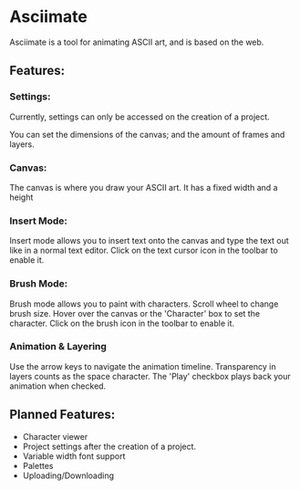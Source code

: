 # Asciimate
Asciimate is a tool for animating ASCII art, and is based on the web.

## Features:
### Settings:
Currently, settings can only be
accessed on the creation of a
project.

You can set the dimensions of the canvas; and the amount of frames and layers.
### Canvas:
The canvas is where you draw your ASCII art. It has a fixed width and a height
### Insert Mode: 
Insert mode allows you to insert text onto the canvas and type the text out like in a normal
text editor.
Click on the text cursor icon in the toolbar to enable it.
### Brush Mode:
Brush mode allows you to paint with characters. Scroll wheel to change brush size. Hover over the canvas or the 'Character' box to set the
character.
Click on the brush icon in the toolbar to enable it.
### Animation & Layering
Use the arrow keys to navigate the animation timeline. Transparency in layers counts as the space character. The 'Play' checkbox plays back your animation when checked.

## Planned Features:
- Character viewer
- Project settings after the creation of a project.
- Variable width font support
- Palettes
- Uploading/Downloading